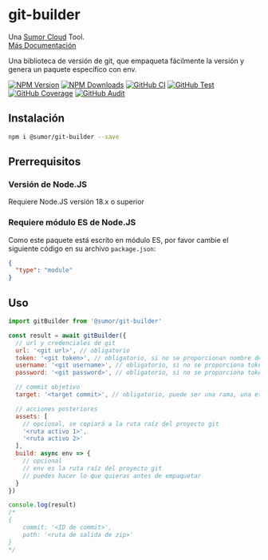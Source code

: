 # git-builder

Una [Sumor Cloud](https://sumor.cloud) Tool.  
[Más Documentación](https://sumor.cloud/git-builder)

Una biblioteca de versión de git, que empaqueta fácilmente la versión y genera un paquete específico con env.

[![NPM Version](https://img.shields.io/npm/v/@sumor/git-builder?logo=npm&label=NPM)](https://www.npmjs.com/package/@sumor/git-builder)
[![NPM Downloads](https://img.shields.io/npm/dw/@sumor/git-builder?logo=npm&label=Downloads)](https://www.npmjs.com/package/@sumor/git-builder)
[![GitHub CI](https://img.shields.io/github/actions/workflow/status/sumor-cloud/git-builder/ci.yml?logo=github&label=CI)](https://github.com/sumor-cloud/git-builder/actions/workflows/ci.yml)
[![GitHub Test](https://img.shields.io/github/actions/workflow/status/sumor-cloud/git-builder/ut.yml?logo=github&label=Test)](https://github.com/sumor-cloud/git-builder/actions/workflows/ut.yml)
[![GitHub Coverage](https://img.shields.io/github/actions/workflow/status/sumor-cloud/git-builder/coverage.yml?logo=github&label=Coverage)](https://github.com/sumor-cloud/git-builder/actions/workflows/coverage.yml)
[![GitHub Audit](https://img.shields.io/github/actions/workflow/status/sumor-cloud/git-builder/audit.yml?logo=github&label=Audit)](https://github.com/sumor-cloud/git-builder/actions/workflows/audit.yml)

## Instalación

```bash
npm i @sumor/git-builder --save
```

## Prerrequisitos

### Versión de Node.JS

Requiere Node.JS versión 18.x o superior

### Requiere módulo ES de Node.JS

Como este paquete está escrito en módulo ES,
por favor cambie el siguiente código en su archivo `package.json`:

```json
{
  "type": "module"
}
```

## Uso

```javascript
import gitBuilder from '@sumor/git-builder'

const result = await gitBuilder({
  // url y credenciales de git
  url: '<git url>', // obligatorio
  token: '<git token>', // obligatorio, si no se proporcionan nombre de usuario y contraseña
  username: '<git username>', // obligatorio, si no se proporciona token
  password: '<git password>', // obligatorio, si no se proporciona token

  // commit objetivo
  target: '<target commit>', // obligatorio, puede ser una rama, una etiqueta o un commit

  // acciones posteriores
  assets: [
    // opcional, se copiará a la ruta raíz del proyecto git
    '<ruta activo 1>',
    '<ruta activo 2>'
  ],
  build: async env => {
    // opcional
    // env es la ruta raíz del proyecto git
    // puedes hacer lo que quieras antes de empaquetar
  }
})

console.log(result)
/*
{
    commit: '<ID de commit>',
    path: '<ruta de salida de zip>'
} 
*/
```
